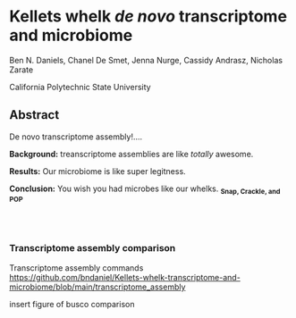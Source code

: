 # Kellets whelk *de novo* transcriptome and microbiome
 

Ben N. Daniels, Chanel De Smet, Jenna Nurge, Cassidy Andrasz, Nicholas Zarate

California Polytechnic State University
<br>

## Abstract
De novo transcriptome assembly!....

**Background:** treanscriptome assemblies are like *totally* awesome.

**Results:** Our microbiome is like super legitness.

**Conclusion:** You wish you had microbes like our whelks. <sub>**Snap, Crackle, and POP**</sub>

<br>
<br>

### Transcriptome assembly comparison

Transcriptome assembly commands
<br>
https://github.com/bndaniel/Kellets-whelk-transcriptome-and-microbiome/blob/main/transcriptome_assembly

insert figure of busco comparison
